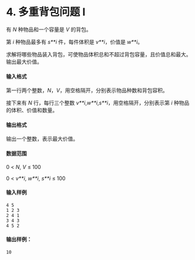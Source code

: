 # 4. 多重背包问题 I

有 *N* 种物品和一个容量是 *V* 的背包。

第 *i* 种物品最多有 *s**i* 件，每件体积是 *v**i*，价值是 *w**i*。

求解将哪些物品装入背包，可使物品体积总和不超过背包容量，且价值总和最大。
输出最大价值。

#### 输入格式

第一行两个整数，*N*，*V*，用空格隔开，分别表示物品种数和背包容积。

接下来有 *N* 行，每行三个整数 *v**i*,*w**i*,*s**i*，用空格隔开，分别表示第 *i* 种物品的体积、价值和数量。

#### 输出格式

输出一个整数，表示最大价值。

#### 数据范围

0 < *N*, *V* ≤ 100

0 < *v**i*, *w**i*, *s**i* ≤ 100

#### 输入样例

```
4 5
1 2 3
2 4 1
3 4 3
4 5 2
```

#### 输出样例：

```
10
```